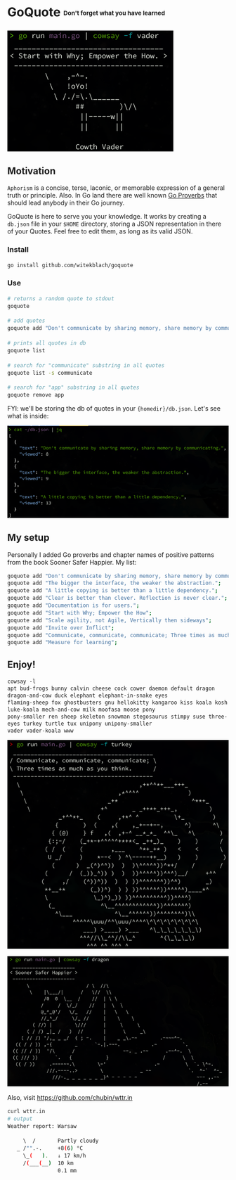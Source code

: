 # GoQuote <sub><sup><sub><sup>Don't forget what you have learned

![goquote_vader.png](/assets/goquote_vader.png)

## Motivation

`Aphorism` is a concise, terse, laconic, or memorable expression of a general truth or principle. Also. In Go land there
are well known [Go Proverbs](https://go-proverbs.github.io/) that should lead anybody in their Go journey.

GoQuote is here to serve you your knowledge. It works by creating a `db.json` file in your `$HOME` directory, storing a
JSON representation in there of your Quotes. Feel free to edit them, as long as its valid JSON.

### Install

```bash
go install github.com/witekblach/goquote
```

### Use

```bash
# returns a random quote to stdout
goquote

# add quotes
goquote add "Don't communicate by sharing memory, share memory by communicating."

# prints all quotes in db
goquote list

# search for "communicate" substring in all quotes
goquote list -s communicate

# search for "app" substring in all quotes
goquote remove app
```

FYI: we'll be storing the db of quotes in your `{homedir}/db.json`. Let's see what is inside:

![goquote_dragon.png](/assets/cat_db.png)

## My setup

Personally I added Go proverbs and chapter names of positive patterns from the book Sooner Safer Happier. My list:

```bash
goquote add "Don't communicate by sharing memory, share memory by communicating.";
goquote add "The bigger the interface, the weaker the abstraction.";
goquote add "A little copying is better than a little dependency.";
goquote add "Clear is better than clever. Reflection is never clear.";
goquote add "Documentation is for users.";
goquote add "Start with Why; Empower the How";
goquote add "Scale agility, not Agile, Vertically then sideways";
goquote add "Invite over Inflict";
goquote add "Communicate, communicate, communicate; Three times as much as you think";
goquote add "Measure for learning";
```

## Enjoy!


```
cowsay -l
apt bud-frogs bunny calvin cheese cock cower daemon default dragon dragon-and-cow duck elephant elephant-in-snake eyes 
flaming-sheep fox ghostbusters gnu hellokitty kangaroo kiss koala kosh luke-koala mech-and-cow milk moofasa moose pony 
pony-smaller ren sheep skeleton snowman stegosaurus stimpy suse three-eyes turkey turtle tux unipony unipony-smaller 
vader vader-koala www
```

![goquote_turkey.png](/assets/goquote_turkey.png)

![goquote_dragon.png](/assets/goquote_dragon.png)

Also, visit https://github.com/chubin/wttr.in

```bash
curl wttr.in
# output
Weather report: Warsaw

     \  /       Partly cloudy
   _ /"".-.     +8(6) °C
     \_(   ).   ↓ 17 km/h
     /(___(__)  10 km
                0.1 mm

```